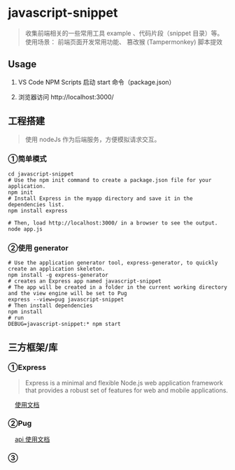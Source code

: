 # javascript-snippet

> 收集前端相关的一些常用工具 example 、代码片段（snippet 目录）等。
> 使用场景： 前端页面开发常用功能、 篡改猴 (Tampermonkey) 脚本提效

## Usage

1.  VS Code NPM Scripts 启动 start 命令（package.json）

2.  浏览器访问 http://localhost:3000/

## 工程搭建

> 使用 nodeJs 作为后端服务，方便模拟请求交互。

### ①简单模式

```shell
cd javascript-snippet
# Use the npm init command to create a package.json file for your application.
npm init
# Install Express in the myapp directory and save it in the dependencies list.
npm install express

# Then, load http://localhost:3000/ in a browser to see the output.
node app.js
```

### ②使用 generator

```shell
# Use the application generator tool, express-generator, to quickly create an application skeleton.
npm install -g express-generator
# creates an Express app named javascript-snippet
# The app will be created in a folder in the current working directory and the view engine will be set to Pug
express --view=pug javascript-snippet
# Then install dependencies
npm install
# run
DEBUG=javascript-snippet:* npm start
```

## 三方框架/库

### ①Express

> Express is a minimal and flexible Node.js web application framework that provides a robust set of features for web and mobile applications.

    [使用文档](http://expressjs.com/en/starter/static-files.html)

### ②Pug

    [api 使用文档](https://pugjs.org/api/getting-started.html)

### ③
